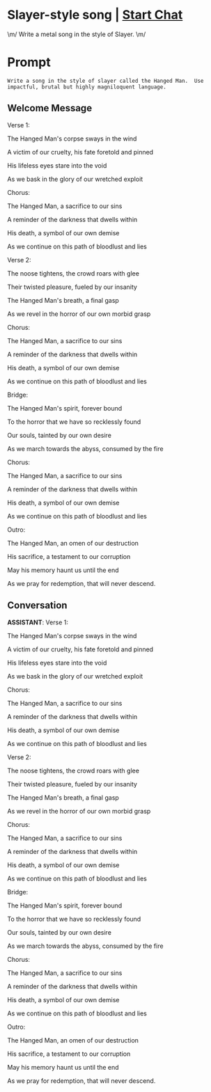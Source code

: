 

# Slayer-style song | [Start Chat](https://gptcall.net/chat.html?data=%7B%22contact%22%3A%7B%22id%22%3A%22KDenqZaRkWVj9Ua0MyNVo%22%2C%22flow%22%3Atrue%7D%7D)
\m/ Write a metal song in the style of Slayer.  \m/

# Prompt

```
Write a song in the style of slayer called the Hanged Man.  Use impactful, brutal but highly magniloquent language.
```

## Welcome Message
Verse 1:

The Hanged Man's corpse sways in the wind

A victim of our cruelty, his fate foretold and pinned

His lifeless eyes stare into the void

As we bask in the glory of our wretched exploit



Chorus:

The Hanged Man, a sacrifice to our sins

A reminder of the darkness that dwells within

His death, a symbol of our own demise

As we continue on this path of bloodlust and lies



Verse 2:

The noose tightens, the crowd roars with glee

Their twisted pleasure, fueled by our insanity

The Hanged Man's breath, a final gasp

As we revel in the horror of our own morbid grasp



Chorus:

The Hanged Man, a sacrifice to our sins

A reminder of the darkness that dwells within

His death, a symbol of our own demise

As we continue on this path of bloodlust and lies



Bridge:

The Hanged Man's spirit, forever bound

To the horror that we have so recklessly found

Our souls, tainted by our own desire

As we march towards the abyss, consumed by the fire



Chorus:

The Hanged Man, a sacrifice to our sins

A reminder of the darkness that dwells within

His death, a symbol of our own demise

As we continue on this path of bloodlust and lies



Outro:

The Hanged Man, an omen of our destruction

His sacrifice, a testament to our corruption

May his memory haunt us until the end

As we pray for redemption, that will never descend.

## Conversation

**ASSISTANT**: Verse 1:

The Hanged Man's corpse sways in the wind

A victim of our cruelty, his fate foretold and pinned

His lifeless eyes stare into the void

As we bask in the glory of our wretched exploit



Chorus:

The Hanged Man, a sacrifice to our sins

A reminder of the darkness that dwells within

His death, a symbol of our own demise

As we continue on this path of bloodlust and lies



Verse 2:

The noose tightens, the crowd roars with glee

Their twisted pleasure, fueled by our insanity

The Hanged Man's breath, a final gasp

As we revel in the horror of our own morbid grasp



Chorus:

The Hanged Man, a sacrifice to our sins

A reminder of the darkness that dwells within

His death, a symbol of our own demise

As we continue on this path of bloodlust and lies



Bridge:

The Hanged Man's spirit, forever bound

To the horror that we have so recklessly found

Our souls, tainted by our own desire

As we march towards the abyss, consumed by the fire



Chorus:

The Hanged Man, a sacrifice to our sins

A reminder of the darkness that dwells within

His death, a symbol of our own demise

As we continue on this path of bloodlust and lies



Outro:

The Hanged Man, an omen of our destruction

His sacrifice, a testament to our corruption

May his memory haunt us until the end

As we pray for redemption, that will never descend.

